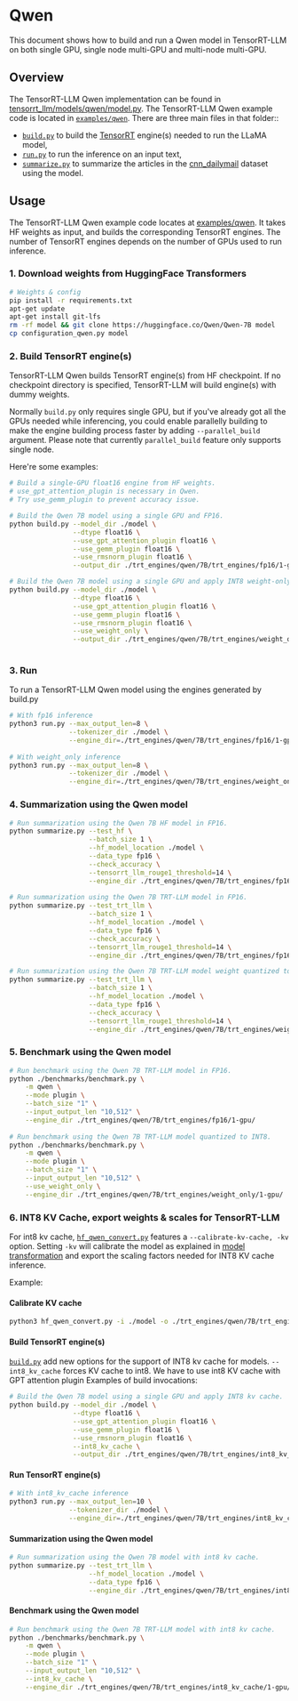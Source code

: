 # Qwen

This document shows how to build and run a Qwen model in TensorRT-LLM on both single GPU, single node multi-GPU and multi-node multi-GPU.

## Overview

The TensorRT-LLM Qwen implementation can be found in [tensorrt_llm/models/qwen/model.py](../../tensorrt_llm/models/qwen/model.py). The TensorRT-LLM Qwen example code is located in [`examples/qwen`](./). There are three main files in that folder::

 * [`build.py`](./build.py) to build the [TensorRT](https://developer.nvidia.com/tensorrt) engine(s) needed to run the LLaMA model,
 * [`run.py`](./run.py) to run the inference on an input text,
 * [`summarize.py`](./summarize.py) to summarize the articles in the [cnn_dailymail](https://huggingface.co/datasets/cnn_dailymail) dataset using the model.

## Usage

The TensorRT-LLM Qwen example code locates at [examples/qwen](./). It takes HF weights as input, and builds the corresponding TensorRT engines. The number of TensorRT engines depends on the number of GPUs used to run inference.


### 1. Download weights from HuggingFace Transformers

```bash
# Weights & config
pip install -r requirements.txt
apt-get update
apt-get install git-lfs
rm -rf model && git clone https://huggingface.co/Qwen/Qwen-7B model
cp configuration_qwen.py model
```
### 2. Build TensorRT engine(s)

TensorRT-LLM Qwen builds TensorRT engine(s) from HF checkpoint. If no checkpoint directory is specified, TensorRT-LLM will build engine(s) with dummy weights.

Normally `build.py` only requires single GPU, but if you've already got all the GPUs needed while inferencing, you could enable parallelly building to make the engine building process faster by adding `--parallel_build` argument. Please note that currently `parallel_build` feature only supports single node.

Here're some examples:

```bash
# Build a single-GPU float16 engine from HF weights.
# use_gpt_attention_plugin is necessary in Qwen.
# Try use_gemm_plugin to prevent accuracy issue.

# Build the Qwen 7B model using a single GPU and FP16.
python build.py --model_dir ./model \
                --dtype float16 \
                --use_gpt_attention_plugin float16 \
                --use_gemm_plugin float16 \
                --use_rmsnorm_plugin float16 \
                --output_dir ./trt_engines/qwen/7B/trt_engines/fp16/1-gpu/

# Build the Qwen 7B model using a single GPU and apply INT8 weight-only quantization.
python build.py --model_dir ./model \
                --dtype float16 \
                --use_gpt_attention_plugin float16 \
                --use_gemm_plugin float16 \
                --use_rmsnorm_plugin float16 \
                --use_weight_only \
                --output_dir ./trt_engines/qwen/7B/trt_engines/weight_only/1-gpu/
                
```

### 3. Run

To run a TensorRT-LLM Qwen model using the engines generated by build.py

```bash
# With fp16 inference
python3 run.py --max_output_len=8 \
               --tokenizer_dir ./model \
               --engine_dir=./trt_engines/qwen/7B/trt_engines/fp16/1-gpu/
               
# With weight_only inference
python3 run.py --max_output_len=8 \
               --tokenizer_dir ./model \
               --engine_dir=./trt_engines/qwen/7B/trt_engines/weight_only/1-gpu/
```

### 4. Summarization using the Qwen model

```bash
# Run summarization using the Qwen 7B HF model in FP16.
python summarize.py --test_hf \
                    --batch_size 1 \
                    --hf_model_location ./model \
                    --data_type fp16 \
                    --check_accuracy \
                    --tensorrt_llm_rouge1_threshold=14 \
                    --engine_dir ./trt_engines/qwen/7B/trt_engines/fp16/1-gpu/
                    
# Run summarization using the Qwen 7B TRT-LLM model in FP16.
python summarize.py --test_trt_llm \
                    --batch_size 1 \
                    --hf_model_location ./model \
                    --data_type fp16 \
                    --check_accuracy \
                    --tensorrt_llm_rouge1_threshold=14 \
                    --engine_dir ./trt_engines/qwen/7B/trt_engines/fp16/1-gpu/

# Run summarization using the Qwen 7B TRT-LLM model weight quantized to INT8.
python summarize.py --test_trt_llm \
                    --batch_size 1 \
                    --hf_model_location ./model \
                    --data_type fp16 \
                    --check_accuracy \
                    --tensorrt_llm_rouge1_threshold=14 \
                    --engine_dir ./trt_engines/qwen/7B/trt_engines/weight_only/1-gpu/
```

### 5. Benchmark using the Qwen model
```bash
# Run benchmark using the Qwen 7B TRT-LLM model in FP16.
python ./benchmarks/benchmark.py \
    -m qwen \
    --mode plugin \
    --batch_size "1" \
    --input_output_len "10,512" \
    --engine_dir ./trt_engines/qwen/7B/trt_engines/fp16/1-gpu/
    
# Run benchmark using the Qwen 7B TRT-LLM model quantized to INT8.
python ./benchmarks/benchmark.py \
    -m qwen \
    --mode plugin \
    --batch_size "1" \
    --input_output_len "10,512" \
    --use_weight_only \
    --engine_dir ./trt_engines/qwen/7B/trt_engines/weight_only/1-gpu/

```

### 6. INT8 KV Cache, export weights & scales for TensorRT-LLM

For int8 kv cache, [`hf_qwen_convert.py`](./hf_qwen_convert.py) features a
`--calibrate-kv-cache, -kv` option. Setting `-kv` will calibrate the model as
explained in [model transformation](#model-transformation) and export the
scaling factors needed for INT8 KV cache inference.

Example:

#### Calibrate KV cache
```bash
python3 hf_qwen_convert.py -i ./model -o ./trt_engines/qwen/7B/trt_engines/int8_kv_cache/ --calibrate-kv-cache -t float16
```

#### Build TensorRT engine(s)

[`build.py`](./build.py) add new options for the support of INT8 kv cache for models.
`--int8_kv_cache` forces KV cache to int8. We have to use int8 KV cache with GPT attention plugin
Examples of build invocations:

```bash
# Build the Qwen 7B model using a single GPU and apply INT8 kv cache.
python build.py --model_dir ./model \
                --dtype float16 \
                --use_gpt_attention_plugin float16 \
                --use_gemm_plugin float16 \
                --use_rmsnorm_plugin float16 \
                --int8_kv_cache \
                --output_dir ./trt_engines/qwen/7B/trt_engines/int8_kv_cache/1-gpu/
```
#### Run TensorRT engine(s)
```bash
# With int8_kv_cache inference
python3 run.py --max_output_len=10 \
               --tokenizer_dir ./model \
               --engine_dir=./trt_engines/qwen/7B/trt_engines/int8_kv_cache/1-gpu/
```

#### Summarization using the Qwen model

```bash
# Run summarization using the Qwen 7B model with int8 kv cache.
python summarize.py --test_trt_llm \
                    --hf_model_location ./model \
                    --data_type fp16 \
                    --engine_dir ./trt_engines/qwen/7B/trt_engines/int8_kv_cache/1-gpu/
```
#### Benchmark using the Qwen model
```bash
# Run benchmark using the Qwen 7B TRT-LLM model with int8 kv cache.
python ./benchmarks/benchmark.py \
    -m qwen \
    --mode plugin \
    --batch_size "1" \
    --input_output_len "10,512" \
    --int8_kv_cache \
    --engine_dir ./trt_engines/qwen/7B/trt_engines/int8_kv_cache/1-gpu/
```